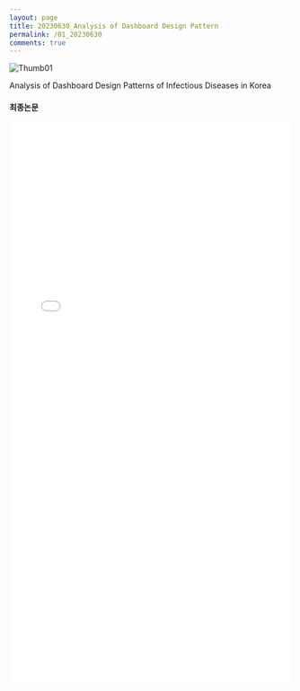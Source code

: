 ```yaml
---
layout: page
title: 20230630_Analysis of Dashboard Design Pattern
permalink: /01_20230630
comments: true
---
```


<div class="row justify-content-between" style="">
    <div class="col-md-12">
        <img class="border-lg" src="{{site.baseurl}}/assets/images/Thumb/01Thumb_1.png" alt="Thumb01" />
        <p>Analysis of Dashboard Design Patterns of Infectious Diseases in Korea</p>
        <h4>최종논문</h4>
        <iframe src="{{site.baseurl}}/pdf_file/Analysis of Dashboard Design Patter.pdf" title="example" width="100%" height="1000" frameborder="0"></iframe>
    </div>
</div>